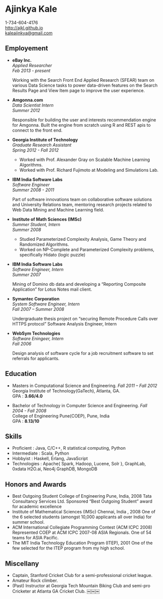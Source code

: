 Ajinkya Kale
============
1-734-604-4176  
http://ajkl.github.io  
kaleajinkya@gmail.com  

Employement
----------
* **eBay Inc.**  
    _Applied Researcher_  
    _Feb 2013 - present_  

    Working with the Search Front End Applied Research (SFEAR) team on various Data Science tasks to power data-driven features on the Search Results Page and View Item page to improve the user experience.

* **Amgonna.com**  
    _Data Scientist Intern_  
    _Summer 2012_  

    Responsible for building the user and interests recommendation engine for Amgonna. Built the engine from scratch using R and REST apis to connect to the front end.

* **Georgia Institute of Technology**   
    _Graduate Research Assistant_  
    _Spring 2012 - Fall 2012_  

    - Worked with Prof. Alexander Gray on Scalable Machine Learning Algorithms.
    - Worked with Prof. Richard Fujimoto at Modeling and Simulations Lab.

* **IBM India Software Labs**  
    _Software Engineer_    
    _Summer 2008 - 2011_  

    Part of software innovations team on collaborative software solutions and University Relations team, mentoring research projects related to Web Data Mining and Machine Learning field.

* **Institute of Math Sciences (IMSc)**  
    _Summer Student, Intern_  
    _Summer 2008_  

    - Studied Parameterized Complexity Analysis, Game Theory and Randomized Algorithms.
    - Worked on NP-Complete and Parameterized Complexity problems, specifically Hidato (logic puzzle)
    
* **IBM India Software Labs**  
    _Software Engineer, Intern_  
    _Summer 2007_  

    Mining of Domino db data and developing a “Reporting Composite Application” for Lotus Notes mail client.
    
* **Symantec Corporation**  
    _System Software Engineer, Intern_  
    _Fall 2007 – Summer 2008_  

    Undergraduate thesis project on “securing Remote Procedure Calls over HTTPS protocol” Software Analysis Engineer, Intern

* **WebSym Technologies**  
    _Software Eningeer, Intern_  
    _Fall 2006_  

    Design analysis of software cycle for a job recruitment software to set referrals for applicants.

Education
---------
* Masters in Computational Science and Engineering.  _Fall 2011 – Fall 2012_  
    Georgia Institute of Technology(GaTech), Atlanta, GA.  
    GPA : **3.66/4.0**

* Bachelor of Technology in Computer Science and Engineering. _Fall 2004 - Fall 2008_  
    College of Engineering Pune(COEP), Pune, India  
    GPA : **8.13/10**

Skills
------
  - Proficient : Java, C/C++, R statistical computing, Python
  - Intermediate : Scala, Python
  - Hobbyist : Haskell, Erlang, JavaScript
  - Technologies : Apache{ Spark, Hadoop, Lucene, Solr }, GraphLab, 0xdata H2O.ai, Neo4j GraphDB, MongoDB
 
Honors and Awards
-----------------
  - Best Outgoing Student College of Engineering Pune, India, 2008 Tata Consultancy Services Ltd. Sponsored “Best Outgoing Student” award for academic excellence
  - Institute of Mathematical Sciences (IMSc) Chennai, India , 2008
      One of the 6 selected students (amongst 10,000 applicants all over India) for summer school.
  - ACM International Collegiate Programming Contest (ACM ICPC 2008)
      Represented COEP at ACM ICPC 2007-08 ASIA Regionals. One of 54 teams for ASIA Pacific.
  - The MIT India Technology Education Program (ITEP), 2001
      One of the few selected for the ITEP program from my high school.

Miscellany
----------
  - Captain, Stanford Cricket Club for a semi-professional cricket league.
  - Amateur Rock climber.
  - (Past) Instructor at Georgia Tech Mountain Biking Club and semi-pro Cricketer at Atlanta GA Cricket Club.
￼￼￼
